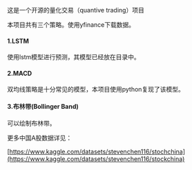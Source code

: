 这是一个开源的量化交易（quantive trading）项目

本项目共有三个策略。使用yfinance下载数据。

#### 1.LSTM

使用lstm模型进行预测，其模型已经放在目录中。

#### 2.MACD

双均线策略是十分常见的模型，本项目使用python复现了该模型。

#### 3.布林带(Bollinger Band)

可以绘制布林带。



更多中国A股数据详见：

[https://www.kaggle.com/datasets/stevenchen116/stochchina](https://www.kaggle.com/datasets/stevenchen116/stockchina)